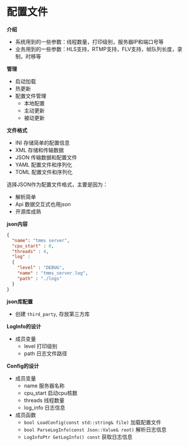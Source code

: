 # 配置文件

**介绍**
- 系统用到的一些参数：线程数量，打印级别，服务器IP和端口号等
- 业务用到的一些参数：HLS支持，RTMP支持，FLV支持，帧队列长度，录制，时移等

**管理**
- 启动加载
- 热更新
- 配置文件管理
  - 本地配置
  - 主动更新
  - 被动更新

**文件格式**
- INI 存储简单的配置信息
- XML 存储和传输数据
- JSON 传输数据和配置文件
- YAML 配置文件和序列化
- TOML 配置文件和序列化

选择JSON作为配置文件格式，主要是因为：
- 解析简单
- Api 数据交互式也用json
- 开源库成熟

**json内容**
```json
{
  "name": "tmms server",
  "cpu_start" : 0,
  "threads" : 4,
  "log" :
  {
    "level" : "DEBUG",
    "name" : "tmms_server.log",
    "path" : "./logs"
  }
}
```

**json库配置**
- 创建 `third_party`, 存放第三方库

**LogInfo的设计**
- 成员变量
  - level 打印级别
  - path 日志文件路径

**Config的设计**
- 成员变量
  - name 服务器名称
  - cpu_start 启动cpu核数
  - threads 线程数量
  - log_info 日志信息
- 成员函数
  - `bool LoadConfig(const std::string& file)` 加载配置文件
  - `bool ParseLogInfo(const Json::Value& root)` 解析日志信息
  - `LogInfoPtr GetLogInfo() const` 获取日志信息